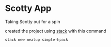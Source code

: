 # Scotty App
Taking Scotty out for a spin

created the project using [stack](https://docs.haskellstack.org/en/stable/README/) with this command

```
stack new neatup simple-hpack
```
